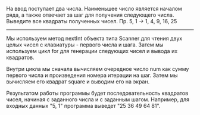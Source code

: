 На ввод поступает два числа. Наименьшее число является началом ряда, а также отвечает за шаг для получения следующего числа. Выведите все квадраты полученных чисел. Пр. 5, 1 → 1, 4, 9, 16, 25

---

Мы используем метод nextInt объекта типа Scanner для чтения двух целых чисел с клавиатуры - первого числа и шага. Затем мы используем цикл for для генерации следующих чисел и вывода их квадратов.

Внутри цикла мы сначала вычисляем очередное число num как сумму первого числа и произведения номера итерации на шаг. Затем мы вычисляем его квадрат square и выводим его на экран.

Результатом работы программы будет последовательность квадратов чисел, начиная с заданного числа и с заданным шагом. Например, для входных данных "5, 1" программа выведет "25 36 49 64 81".

